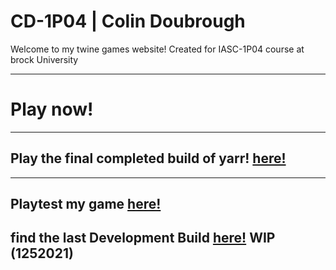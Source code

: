# CD-1P04 | Colin Doubrough

Welcome to my twine games website! Created for IASC-1P04 course at brock University

---
# Play now!
---
Play the final completed build of yarr! [here!](final_build/Yarr!-FinalBuild.html)
---

---
Playtest my game [here!](playtest/playtest)
---

find the last Development Build [here!](final_build/Yarr!-FinalBuild.html)
WIP (1252021)
---
